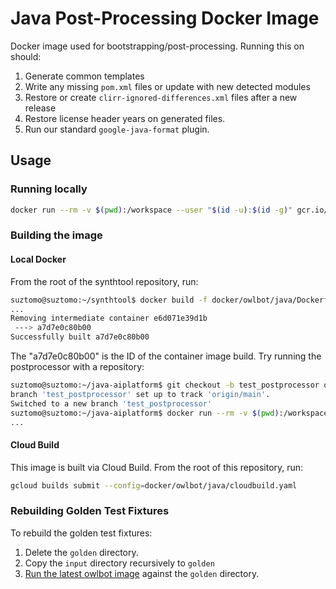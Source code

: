 # Java Post-Processing Docker Image

Docker image used for bootstrapping/post-processing. Running this on
should:

1. Generate common templates
2. Write any missing `pom.xml` files or update with new detected modules
3. Restore or create `clirr-ignored-differences.xml` files after a new release
4. Restore license header years on generated files.
5. Run our standard `google-java-format` plugin.

## Usage

### Running locally

```bash
docker run --rm -v $(pwd):/workspace --user "$(id -u):$(id -g)" gcr.io/repo-automation-bots/owlbot-java
```

### Building the image

#### Local Docker

From the root of the synthtool repository, run:

```bash
suztomo@suztomo:~/synthtool$ docker build -f docker/owlbot/java/Dockerfile .
...
Removing intermediate container e6d071e39d1b
 ---> a7d7e0c80b00
Successfully built a7d7e0c80b00
```

The "a7d7e0c80b00" is the ID of the container image build. Try running the
postprocessor with a repository:

```bash
suztomo@suztomo:~/java-aiplatform$ git checkout -b test_postprocessor origin/main
branch 'test_postprocessor' set up to track 'origin/main'.
Switched to a new branch 'test_postprocessor'
suztomo@suztomo:~/java-aiplatform$ docker run --rm -v $(pwd):/workspace a7d7e0c80b00
...
```


#### Cloud Build
This image is built via Cloud Build. From the root of this repository, run:

```bash
gcloud builds submit --config=docker/owlbot/java/cloudbuild.yaml
```

### Rebuilding Golden Test Fixtures

To rebuild the golden test fixtures:

1. Delete the `golden` directory.
2. Copy the `input` directory recursively to `golden`
3. [Run the latest owlbot image](#running-locally) against the `golden` directory.
